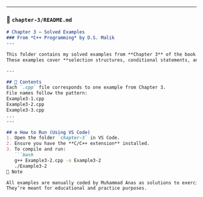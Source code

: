 
---

### 📘 `chapter-3/README.md`
```markdown
# Chapter 3 – Solved Examples  
### From *C++ Programming* by D.S. Malik  
---

This folder contains my solved examples from **Chapter 3** of the book *C++ Programming* by D.S. Malik*.  
These examples cover **selection structures, conditional statements, and control flow** in C++.

---

## 🧩 Contents
Each `.cpp` file corresponds to one example from Chapter 3.  
File names follow the pattern:
Example3-1.cpp
Example3-2.cpp
Example3-3.cpp
...
---

## ⚙️ How to Run (Using VS Code)
1. Open the folder `chapter-3` in VS Code.  
2. Ensure you have the **C/C++ extension** installed.  
3. To compile and run:
   ```bash
   g++ Example3-2.cpp -o Example3-2
   ./Example3-2
📄 Note

All examples are manually coded by Muhammad Anas as solutions to exercises from the book.
They’re meant for educational and practice purposes.
